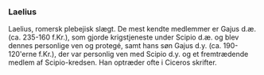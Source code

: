 ### Laelius


Laelius, romersk plebejisk slægt. De mest kendte medlemmer er Gajus d.æ. (ca. 235-160 f.Kr.), som gjorde krigstjeneste under Scipio d.æ. og blev dennes personlige ven og protegé, samt hans søn Gajus d.y. (ca. 190-120'erne f.Kr.), der var personlig ven med Scipio d.y. og et fremtrædende medlem af Scipio-kredsen. Han optræder ofte i Ciceros skrifter.